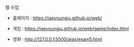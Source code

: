   웹 수업
- 홈페이지 :  https://jaeyoungju.github.io/web/

- 게임 : https://jaeyoungju.github.io/web/game/index.html

- 영화 : http://127.0.0.1:5500/ajax/exam5.html
